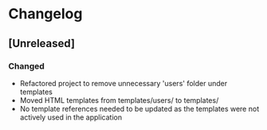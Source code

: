 # Changelog

## [Unreleased]

### Changed
- Refactored project to remove unnecessary 'users' folder under templates
- Moved HTML templates from templates/users/ to templates/
- No template references needed to be updated as the templates were not actively used in the application